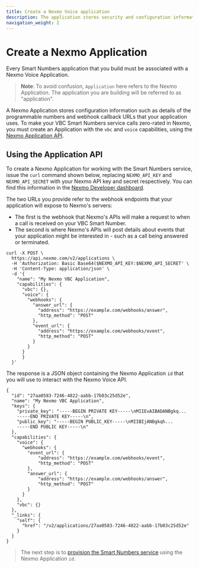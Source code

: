 ```yaml
---
title: Create a Nexmo Voice application
description: The application stores security and configuration information for your interaction with the Voice API.
navigation_weight: 2
---
```


# Create a Nexmo Application

Every Smart Numbers application that you build must be associated with a Nexmo Voice Application.

> **Note**: To avoid confusion, `Application` here refers to the Nexmo Application. The application you are building will be referred to as "application".

A Nexmo Application stores configuration information such as details of the programmable numbers and webhook callback URLs that your application uses. To make your VBC Smart Numbers service calls zero-rated in Nexmo, you must create an Application with the `vbc` and `voice` capabilities, using the [Nexmo Application API](https://developer.nexmo.com/api/application.v2).

## Using the Application API

To create a Nexmo Application for working with the Smart Numbers service, issue the `curl` command shown below, replacing `NEXMO_API_KEY` and `NEXMO_API_SECRET` with your Nexmo API key and secret respectively. You can find this information in the [Nexmo Developer dashboard](https://dashboard.nexmo.com/getting-started-guide).

The two URLs you provide refer to the webhook endpoints that your application will expose to Nexmo's servers:

* The first is the webhook that Nexmo's APIs will make a request to when a call is received on your VBC Smart Number.
* The second is where Nexmo's APIs will post details about events that your application might be interested in - such as a call being answered or terminated.


```
curl -X POST \
  https://api.nexmo.com/v2/applications \
  -H 'Authorization: Basic Base64($NEXMO_API_KEY:$NEXMO_API_SECRET' \
  -H 'Content-Type: application/json' \
  -d '{
    "name": "My Nexmo VBC Application",
    "capabilities": {
      "vbc": {},
      "voice": {
        "webhooks": {
          "answer_url": {
            "address": "https://example.com/webhooks/answer",
            "http_method": "POST"
          },
          "event_url": {
            "address": "https://example.com/webhooks/event",
            "http_method": "POST"
          }
        }
      } 
	  }
  }'
```

The response is a JSON object containing the Nexmo Application `id` that you will use to interact with the Nexmo Voice API.

```
{
  "id": "27aa0583-7246-4822-aabb-17b03c25d52e",
  "name": "My Nexmo VBC Application",
  "keys": {
    "private_key": "-----BEGIN PRIVATE KEY-----\nMIIEvAIBADANBgkq...
    -----END PRIVATE KEY-----\n",
    "public_key": "-----BEGIN PUBLIC_KEY-----\nMIIBIjANBgkqh...
    -----END PUBLIC KEY-----\n"
  },
  "capabilities": {
    "voice": {
      "webhooks": {
        "event_url": {
            "address": "https://example.com/webhooks/event",
            "http_method": "POST"
        },
        "answer_url": {
            "address": "https://example.com/webhooks/answer",
            "http_method": "POST"
        }
      }
    },
    "vbc": {}
  },
  "_links": {
    "self": {
      "href": "/v2/applications/27aa0583-7246-4822-aabb-17b03c25d52e"
    }
  }
}
```

> The next step is to [provision the Smart Numbers service](/vonage-business-cloud/smart-numbers/guides/provision-smart-numbers) using the Nexmo Application `id`.
